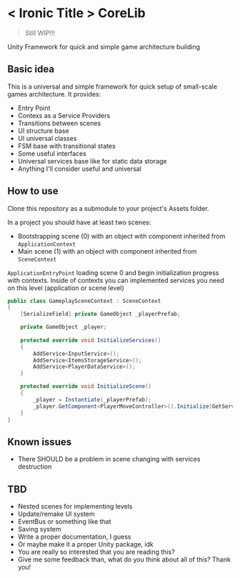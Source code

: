 # < Ironic Title > CoreLib 
> Still WIP!!!

Unity Framework for quick and simple game architecture building

## Basic idea
This is a universal and simple framework for quick setup of small-scale games architecture. It provides:
- Entry Point
- Contexs as a Service Providers
- Transitions between scenes
- UI structure base
- UI universal classes
- FSM base with transitional states
- Some useful interfaces
- Universal services base like for static data storage
- Anything I'll consider useful and universal

## How to use
Clone this repository as a submodule to your project's Assets folder.

In a project you should have at least two scenes:
- Bootstrapping scene (0) with an object with component inherited from `ApplicationContext`
- Main scene (1) with an object with component inherited from `SceneContext`
  
`ApplicationEntryPoint` loading scene 0 and begin initialization progress with contexts.
Inside of contexts you can implemented services you need on this level (application or scene level)

```c#
public class GameplaySceneContext : SceneContext
{
    [SerializeField] private GameObject _playerPrefab;

    private GameObject _player;
    
    protected override void InitializeServices()
    {
        AddService<InputService>();
        AddService<ItemsStorageService>();
        AddService<PlayerDataService>();
    }

    protected override void InitializeScene()
    {
        _player = Instantiate(_playerPrefab);
        _player.GetComponent<PlayerMoveController>().Initialize(GetService<InputService>());
    }
}
```

## Known issues
- There SHOULD be a problem in scene changing with services destruction

## TBD
- Nested scenes for implementing levels
- Update/remake UI system
- EventBus or something like that
- Saving system
- Write a proper documentation, I guess
- Or maybe make it a proper Unity package, idk
- You are really so interested that you are reading this?
- Give me some feedback than, what do you think about all of this? Thank you!
